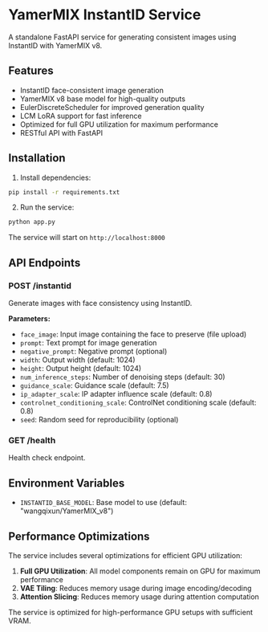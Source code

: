 # YamerMIX InstantID Service

A standalone FastAPI service for generating consistent images using InstantID with YamerMIX v8.

## Features

-   InstantID face-consistent image generation
-   YamerMIX v8 base model for high-quality outputs
-   EulerDiscreteScheduler for improved generation quality
-   LCM LoRA support for fast inference
-   Optimized for full GPU utilization for maximum performance
-   RESTful API with FastAPI

## Installation

1. Install dependencies:

```bash
pip install -r requirements.txt
```

2. Run the service:

```bash
python app.py
```

The service will start on `http://localhost:8000`

## API Endpoints

### POST /instantid

Generate images with face consistency using InstantID.

**Parameters:**

-   `face_image`: Input image containing the face to preserve (file upload)
-   `prompt`: Text prompt for image generation
-   `negative_prompt`: Negative prompt (optional)
-   `width`: Output width (default: 1024)
-   `height`: Output height (default: 1024)
-   `num_inference_steps`: Number of denoising steps (default: 30)
-   `guidance_scale`: Guidance scale (default: 7.5)
-   `ip_adapter_scale`: IP adapter influence scale (default: 0.8)
-   `controlnet_conditioning_scale`: ControlNet conditioning scale (default: 0.8)
-   `seed`: Random seed for reproducibility (optional)

### GET /health

Health check endpoint.

## Environment Variables

-   `INSTANTID_BASE_MODEL`: Base model to use (default: "wangqixun/YamerMIX_v8")

## Performance Optimizations

The service includes several optimizations for efficient GPU utilization:

1. **Full GPU Utilization**: All model components remain on GPU for maximum performance
2. **VAE Tiling**: Reduces memory usage during image encoding/decoding
3. **Attention Slicing**: Reduces memory usage during attention computation

The service is optimized for high-performance GPU setups with sufficient VRAM.

